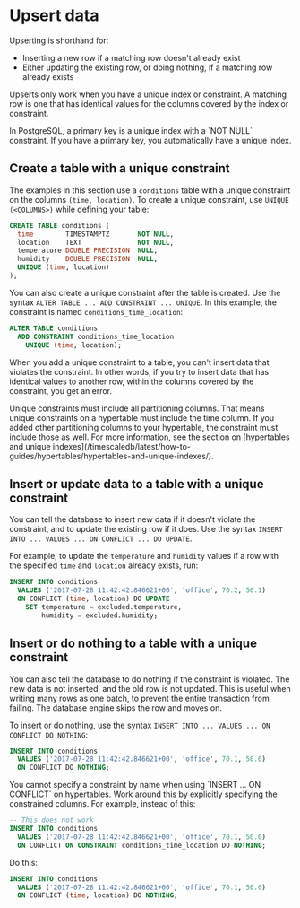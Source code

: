 # Upsert data
Upserting is shorthand for:
*   Inserting a new row if a matching row doesn't already exist
*   Either updating the existing row, or doing nothing, if a matching row
    already exists

Upserts only work when you have a unique index or constraint. A matching row is
one that has identical values for the columns covered by the index or
constraint.

<highlight type="note">
In PostgreSQL, a primary key is a unique index with a `NOT NULL` constraint.
If you have a primary key, you automatically have a unique index.
</highlight>

## Create a table with a unique constraint
The examples in this section use a `conditions` table with a unique constraint
on the columns `(time, location)`. To create a unique constraint, use `UNIQUE
(<COLUMNS>)` while defining your table:
```sql
CREATE TABLE conditions (
  time        TIMESTAMPTZ       NOT NULL,
  location    TEXT              NOT NULL,
  temperature DOUBLE PRECISION  NULL,
  humidity    DOUBLE PRECISION  NULL,
  UNIQUE (time, location)
);
```

You can also create a unique constraint after the table is created. Use the
syntax `ALTER TABLE ... ADD CONSTRAINT ... UNIQUE`. In this example, the
constraint is named `conditions_time_location`:
```sql
ALTER TABLE conditions
  ADD CONSTRAINT conditions_time_location
    UNIQUE (time, location);
```

When you add a unique constraint to a table, you can't insert data that violates
the constraint. In other words, if you try to insert data that has identical
values to another row, within the columns covered by the constraint, you get an
error.

<highlight type="note">
Unique constraints must include all partitioning columns. That means unique
constraints on a hypertable must include the time column. If you added other
partitioning columns to your hypertable, the constraint must include those as
well. For more information, see the section on
[hypertables and unique indexes](/timescaledb/latest/how-to-guides/hypertables/hypertables-and-unique-indexes/).
</highlight>

## Insert or update data to a table with a unique constraint
You can tell the database to insert new data if it doesn't violate the
constraint, and to update the existing row if it does. Use the syntax `INSERT
INTO ... VALUES ... ON CONFLICT ... DO UPDATE`.

For example, to update the `temperature` and `humidity` values if a row with the
specified `time` and `location` already exists, run: 
```sql
INSERT INTO conditions
  VALUES ('2017-07-28 11:42:42.846621+00', 'office', 70.2, 50.1)
  ON CONFLICT (time, location) DO UPDATE
    SET temperature = excluded.temperature,
        humidity = excluded.humidity;
```

## Insert or do nothing to a table with a unique constraint
You can also tell the database to do nothing if the constraint is violated. The
new data is not inserted, and the old row is not updated. This is useful when
writing many rows as one batch, to prevent the entire transaction from failing.
The database engine skips the row and moves on.

To insert or do nothing, use the syntax `INSERT INTO ... VALUES ... ON CONFLICT
DO NOTHING`:
```sql
INSERT INTO conditions
  VALUES ('2017-07-28 11:42:42.846621+00', 'office', 70.1, 50.0)
  ON CONFLICT DO NOTHING;
```

<highlight type="note">
You cannot specify a constraint by name when using `INSERT ... ON CONFLICT` on
hypertables. Work around this by explicitly specifying the constrained columns.
For example, instead of this:

```sql
-- This does not work
INSERT INTO conditions
  VALUES ('2017-07-28 11:42:42.846621+00', 'office', 70.1, 50.0)
  ON CONFLICT ON CONSTRAINT conditions_time_location DO NOTHING;
```

Do this:
```sql
INSERT INTO conditions
  VALUES ('2017-07-28 11:42:42.846621+00', 'office', 70.1, 50.0)
  ON CONFLICT (time, location) DO NOTHING;
```
</highlight>

[postgres-upsert]: https://www.postgresql.org/docs/current/static/sql-insert.html#SQL-ON-CONFLICT
